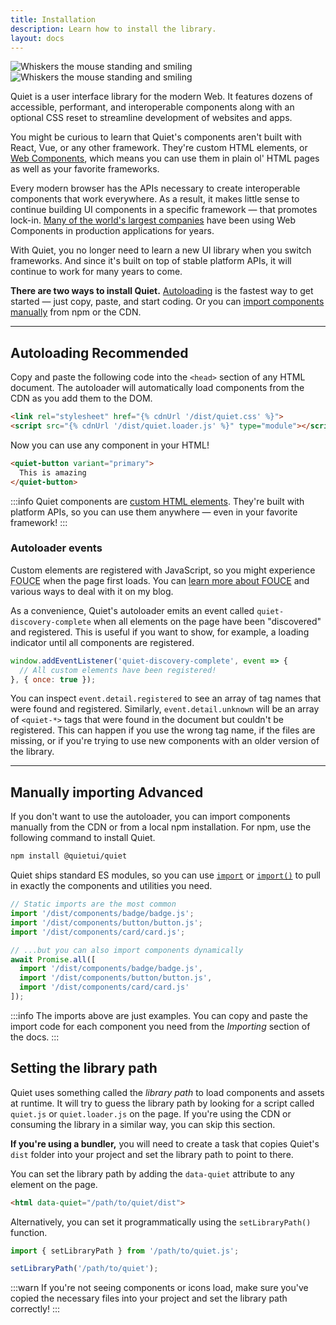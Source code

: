 ```yaml
---
title: Installation
description: Learn how to install the library.
layout: docs
---
```


<img class="whiskers only-light" src="/assets/images/whiskers/whiskers-happy-light.svg" alt="Whiskers the mouse standing and smiling">
<img class="whiskers only-dark" src="/assets/images/whiskers/whiskers-happy-dark.svg" alt="Whiskers the mouse standing and smiling">

Quiet is a user interface library for the modern Web. It features dozens of accessible, performant, and interoperable components along with an optional CSS reset to streamline development of websites and apps.

You might be curious to learn that Quiet's components aren't built with React, Vue, or any other framework. They're custom HTML elements, or [Web Components](https://developer.mozilla.org/en-US/docs/Web/API/Web_components), which means you can use them in plain ol' HTML pages as well as your favorite frameworks.

Every modern browser has the APIs necessary to create interoperable components that work everywhere. As a result, it makes little sense to continue building UI components in a specific framework — that promotes lock-in. [Many of the world's largest companies](https://arewebcomponentsathingyet.com/) have been using Web Components in production applications for years.

With Quiet, you no longer need to learn a new UI library when you switch frameworks. And since it's built on top of stable platform APIs, it will continue to work for many years to come.

**There are two ways to install Quiet.** [Autoloading](#autoloading) is the fastest way to get started — just copy, paste, and start coding. Or you can [import components manually](#manually-importing) from npm or the CDN.

---

## Autoloading <quiet-badge variant="constructive" data-no-outline data-no-anchor>Recommended</quiet-badge>

Copy and paste the following code into the `<head>` section of any HTML document. The autoloader will automatically load components from the CDN as you add them to the DOM.

```html
<link rel="stylesheet" href="{% cdnUrl '/dist/quiet.css' %}">
<script src="{% cdnUrl '/dist/quiet.loader.js' %}" type="module"></script>
```

Now you can use any component in your HTML!

```html {.example .no-buttons .flex-row}
<quiet-button variant="primary">
  This is amazing
</quiet-button>
```

:::info
Quiet components are [custom HTML elements](https://developer.mozilla.org/en-US/docs/Web/API/Web_components). They're built with platform APIs, so you can use them anywhere — even in your favorite framework!
:::

### Autoloader events

Custom elements are registered with JavaScript, so you might experience <abbr title="Flash of undefined custom elements">FOUCE</abbr> when the page first loads. You can [learn more about FOUCE](https://www.abeautifulsite.net/posts/flash-of-undefined-custom-elements/) and various ways to deal with it on my blog.

As a convenience, Quiet's autoloader emits an event called `quiet-discovery-complete` when all elements on the page have been "discovered" and registered. This is useful if you want to show, for example, a loading indicator until all components are registered.

```js
window.addEventListener('quiet-discovery-complete', event => {
  // All custom elements have been registered!
}, { once: true });
```

You can inspect `event.detail.registered` to see an array of tag names that were found and registered. Similarly, `event.detail.unknown` will be an array of `<quiet-*>` tags that were found in the document but couldn't be registered. This can happen if you use the wrong tag name, if the files are missing, or if you're trying to use new components with an older version of the library.

---

## Manually importing <quiet-badge variant="destructive" data-no-outline data-no-anchor>Advanced</quiet-badge>

If you don't want to use the autoloader, you can import components manually from the CDN or from a local npm installation. For npm, use the following command to install Quiet.

```sh
npm install @quietui/quiet
```


Quiet ships standard ES modules, so you can use [`import`](https://developer.mozilla.org/en-US/docs/Web/JavaScript/Reference/Statements/import) or [`import()`](https://developer.mozilla.org/en-US/docs/Web/JavaScript/Reference/Operators/import) to pull in exactly the components and utilities you need.

```js
// Static imports are the most common
import '/dist/components/badge/badge.js';
import '/dist/components/button/button.js';
import '/dist/components/card/card.js';

// ...but you can also import components dynamically
await Promise.all([
  import '/dist/components/badge/badge.js',
  import '/dist/components/button/button.js',
  import '/dist/components/card/card.js'
]);
```

:::info
The imports above are just examples. You can copy and paste the import code for each component you need from the _Importing_ section of the docs.
:::

## Setting the library path

Quiet uses something called the _library path_ to load components and assets at runtime. It will try to guess the library path by looking for a script called `quiet.js` or `quiet.loader.js` on the page. If you're using the CDN or consuming the library in a similar way, you can skip this section.

**If you're using a bundler,** you will need to create a task that copies Quiet's `dist` folder into your project and set the library path to point to there.

You can set the library path by adding the `data-quiet` attribute to any element on the page.

```html
<html data-quiet="/path/to/quiet/dist">
```

Alternatively, you can set it programmatically using the `setLibraryPath()` function.

```js
import { setLibraryPath } from '/path/to/quiet.js';

setLibraryPath('/path/to/quiet');
```

:::warn
If you're not seeing components or icons load, make sure you've copied the necessary files into your project and set the library path correctly!
:::

